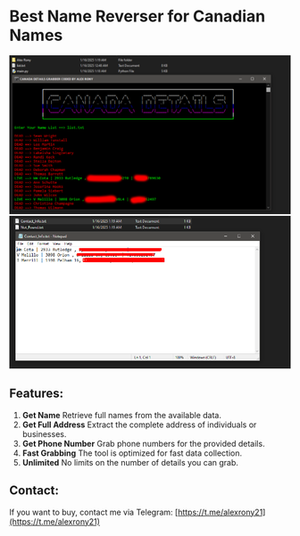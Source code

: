 # Best Name Reverser for Canadian Names

![image](https://raw.githubusercontent.com/alexrony21/Canada-Details-Grabber/refs/heads/main/Canada_Grabber.png)
![image](https://raw.githubusercontent.com/alexrony21/Canada-Details-Grabber/refs/heads/main/Canada_Grabber_Result.png)

## Features:

1. **Get Name** Retrieve full names from the available data.
2. **Get Full Address** Extract the complete address of individuals or businesses.
3. **Get Phone Number** Grab phone numbers for the provided details.
4. **Fast Grabbing** The tool is optimized for fast data collection.
5. **Unlimited** No limits on the number of details you can grab.

## Contact:

If you want to buy, contact me via Telegram: [https://t.me/alexrony21](https://t.me/alexrony21)

